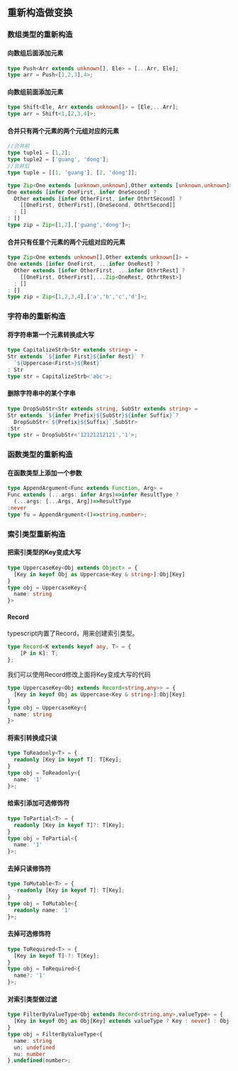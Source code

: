 ## 重新构造做变换

### 数组类型的重新构造
#### 向数组后面添加元素
```ts
type Push<Arr extends unknown[], Ele> = [...Arr, Ele];
type arr = Push<[1,2,3],4>;
```
#### 向数组前面添加元素
```ts
type Shift<Ele, Arr extends unknown[]> = [Ele,...Arr];
type arr = Shift<1,[2,3,4]>;
```
#### 合并只有两个元素的两个元组对应的元素
```ts
//合并前
type tuple1 = [1,2];
type tuple2 = ['guang', 'dong'];
//合并后
type tuple = [[1, 'guang'], [2, 'dong']];
```
```ts
type Zip<One extends [unknown,unknown],Other extends [unknown,unknown]> = 
One extends [infer OneFirst, infer OneSecond] ?
  Other extends [infer OtherFirst, infer OthrtSecond] ?
    [[OneFirst, OtherFirst],[OneSecond, OthrtSecond]]
  : []
: []
type zip = Zip<[1,2],['guang','dong']>;
```
#### 合并只有任意个元素的两个元组对应的元素
```ts
type Zip<One extends unknown[],Other extends unknown[]> = 
One extends [infer OneFirst, ...infer OneRest] ?
  Other extends [infer OtherFirst, ...infer OthrtRest] ?
    [[OneFirst, OtherFirst],...Zip<OneRest, OthrtRest>]
  : []
: []
type zip = Zip<[1,2,3,4],['a','b','c','d']>;
```

### 字符串的重新构造
#### 将字符串第一个元素转换成大写
```ts
type CapitalizeStrb<Str extends string> =
Str extends `${infer First}${infer Rest}` ?
  `${Uppercase<First>}${Rest}`
: Str
type str = CapitalizeStrb<'abc'>;
```
#### 删除字符串中的某个字串
```ts
type DropSubStr<Str extends string, SubStr extends string> =
Str extends `${infer Prefix}${SubStr}${infer Suffix}`?
  DropSubStr<`${Prefix}${Suffix}`,SubStr>
:Str
type str = DropSubStr<'12121212121','1'>;
```

### 函数类型的重新构造
#### 在函数类型上添加一个参数
```ts
type AppendArgument<Func extends Function, Arg> = 
Func extends (...args: infer Args)=>infer ResultType ?
  (...args: [...Args, Arg])=>ResultType
:never
type fu = AppendArgument<()=>string,number>;
```

### 索引类型重新构造
#### 把索引类型的Key变成大写
```ts
type UppercaseKey<Obj extends Object> = {
  [Key in keyof Obj as Uppercase<Key & string>]:Obj[Key]
}
type obj = UppercaseKey<{
  name: string
}>
```
#### Record
typescript内置了Record，用来创建索引类型。
```ts
type Record<K extends keyof any, T> = {
    [P in K]: T;
};
```
我们可以使用Record修改上面将Key变成大写的代码
```ts
type UppercaseKey<Obj extends Record<string,any>> = {
  [Key in keyof Obj as Uppercase<Key & string>]:Obj[Key]
}
type obj = UppercaseKey<{
  name: string
}>
```
#### 将索引转换成只读
```ts
type ToReadonly<T> = {
  readonly [Key in keyof T]: T[Key];
}
type obj = ToReadonly<{
  name: '1'
}>;
```
#### 给索引添加可选修饰符
```ts
type ToPartial<T> = {
  readonly [Key in keyof T]?: T[Key];
}
type obj = ToPartial<{
  name: '1'
}>;
```
#### 去掉只读修饰符
```ts
type ToMutable<T> = {
  -readonly [Key in keyof T]: T[Key];
}
type obj = ToMutable<{
  readonly name: '1'
}>;
```
#### 去掉可选修饰符
```ts
type ToRequired<T> = {
  [Key in keyof T]-?: T[Key];
}
type obj = ToRequired<{
  name?: '1'
}>;
```
#### 对索引类型做过滤
```ts
type FilterByValueType<Obj extends Record<string,any>,valueType> = {
  [Key in keyof Obj as Obj[Key] extends valueType ? Key : never] : Obj[Key];
}
type obj = FilterByValueType<{
  name: string
  un: undefined
  nu: number
},undefined|number>;
```